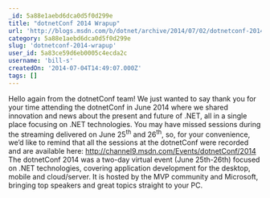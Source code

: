 ```yaml
---
_id: 5a88e1aebd6dca0d5f0d299e
title: "dotnetConf 2014 Wrapup"
url: 'http://blogs.msdn.com/b/dotnet/archive/2014/07/02/dotnetconf-2014-wrapup.aspx'
category: 5a88e1aebd6dca0d5f0d299e
slug: 'dotnetconf-2014-wrapup'
user_id: 5a83ce59d6eb0005c4ecda2c
username: 'bill-s'
createdOn: '2014-07-04T14:49:07.000Z'
tags: []
---
```


Hello again from the dotnetConf team!
We just wanted to say thank you for your time attending the dotnetConf in June 2014 where we shared innovation and news about the present and future of .NET, all in a single place focusing on .NET technologies.
You may have missed sessions during the streaming delivered on June 25<sup>th</sup> and 26<sup>th</sup>, so, for your convenience, we’d like to remind that all the sessions at the dotnetConf were recorded and are available here:
<a style="color: #68217a;" href="http://channel9.msdn.com/Events/dotnetConf/2014">http://channel9.msdn.com/Events/dotnetConf/2014</a>
The dotnetConf 2014 was a two-day virtual event (June 25th-26th) focused on .NET technologies, covering application development for the desktop, mobile and cloud/server. It is hosted by the MVP community and Microsoft, bringing top speakers and great topics straight to your PC.
